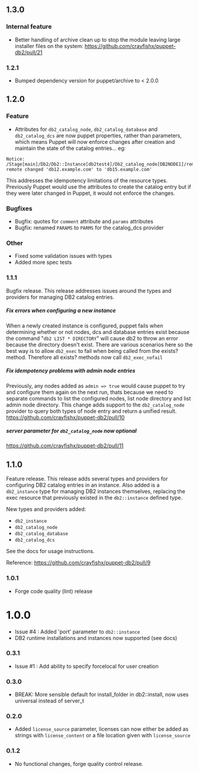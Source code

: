 
## 1.3.0

### Internal feature

* Better handling of archive clean up to stop the module leaving large installer files on the system: https://github.com/crayfishx/puppet-db2/pull/21

### 1.2.1

* Bumped dependency version for puppet/archive to < 2.0.0

## 1.2.0

### Feature

* Attributes for `db2_catalog_node`, `db2_catalog_database` and `db2_catalog_dcs` are now puppet properties, rather than parameters, which means Puppet will now enforce changes after creation and maintain the state of the catalog entries... eg:

```
Notice: /Stage[main]/Db2/Db2::Instance[db2test4]/Db2_catalog_node[DB2NODE1]/remote: remote changed 'db12.example.com' to 'db15.example.com'
```

This addresses the idempotency limitations of the resource types. Previously Puppet would use the attributes to create the catalog entry but if they were later changed in Puppet, it would not enforce the changes.  

### Bugfixes

* Bugfix: quotes for `comment` attribute and `params` attributes
* Bugfix: renamed `PARAMS` to `PARMS` for the catalog_dcs provider

### Other

* Fixed some validation issues with types
* Added more spec tests


### 1.1.1

Bugfix release.  This release addresses issues around the types and providers for managing DB2 catalog entries.

##### Fix errors when configuring a new instance

When a newly created instance is configured, puppet fails when
determining whether or not nodes, dcs and database entries exist because
the command "`db2 LIST * DIRECTORY`" will cause db2 to throw an error
because the directory doesn't exist.  There are various scenarios here
so the best way is to allow `db2_exec` to fail when being called from the
exists? method.  Therefore all exists? methods now call `db2_exec_nofail`

##### Fix idempotency problems with admin node entries

Previously, any nodes added as `admin => true` would cause puppet to try
and configure them again on the next run, thats because we need to
separate commands to list the configured nodes, list node directory and
list admin node directory.  This change adds support to the
`db2_catalog_node` provider to query both types of node entry and return a
unified result. https://github.com/crayfishx/puppet-db2/pull/10

##### server parameter for `db2_catalog_node` now optional

https://github.com/crayfishx/puppet-db2/pull/11


## 1.1.0

Feature release.  This release adds several types and providers for configuring DB2 catalog entries in an instance.  Also added is a `db2_instance` type for managing DB2 instances themselves, replacing the exec resource that previously existed in the `db2::instance` defined type.

New types and providers added:

* `db2_instance`
* `db2_catalog_node`
* `db2_catalog_database`
* `db2_catalog_dcs`

See the docs for usage instructions.

Reference: https://github.com/crayfishx/puppet-db2/pull/9


### 1.0.1

* Forge code quality (lint) release

# 1.0.0

* Issue #4 : Added 'port' parameter to `db2::instance`
* DB2 runtime installations and instances now supported (see docs)


### 0.3.1

* Issue #1 : Add ability to specify forcelocal for user creation

### 0.3.0

* BREAK: More sensible default for install_folder in db2::install, now uses universal instead of server_t

### 0.2.0

* Added `license_source` parameter, licenses can now either be added as strings with `license_content` or a file location given with `license_source`

### 0.1.2

* No functional changes, forge quality control release.

